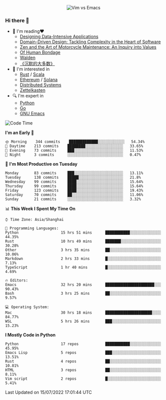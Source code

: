 <p align="center">
    <img src="https://gist.githubusercontent.com/coldnight/e696baffb094e71c96cb302118878eae/raw/40ea5053a6f66cc65f90f437e4173497da225958/banner.gif" alt="Vim vs Emacs" />
</p>

### Hi there 👋

- 📖 I'm reading❤️
    + [Designing Data-Intensive Applications](https://www.oreilly.com/library/view/designing-data-intensive-applications/9781491903063/)
    + [Domain-Driven Design: Tackling Complexity in the Heart of Software](https://www.dddcommunity.org/book/evans_2003/)
    + [Zen and the Art of Motorcycle Maintenance: An Inquiry into Values](https://en.wikipedia.org/wiki/Zen_and_the_Art_of_Motorcycle_Maintenance)
    + [Of Human Bondage](https://en.wikipedia.org/wiki/Of_Human_Bondage)
    + [Walden](https://en.wikipedia.org/wiki/Walden)
    + [《沉默的大多数》](https://en.wikipedia.org/wiki/Silent_majority)
- 🌱 I'm interested in
    + [Rust](https://www.rust-lang.org/) / [Scala](https://www.scala-lang.org/)
    + [Ethereum](https://ethereum.org/en/) / [Solana](https://solana.com/)
	+ [Distributed Systems](https://www.linuxzen.com/notes/topics/20200320174417_%E5%88%86%E5%B8%83%E5%BC%8F/)
	+ [Zettelkasten](https://www.linuxzen.com/notes/notes/20220120080920-slip_box/)
- 🔍 I'm expert in
    + [Python](https://www.python.org/)
    + [Go](https://go.dev/)
    + [GNU Emacs](https://www.gnu.org/software/emacs/)

<!--START_SECTION:waka-->
![Code Time](http://img.shields.io/badge/Code%20Time-0%20secs-blue)

**I'm an Early 🐤** 

```text
🌞 Morning    344 commits    █████████████░░░░░░░░░░░░   54.34% 
🌆 Daytime    213 commits    ████████░░░░░░░░░░░░░░░░░   33.65% 
🌃 Evening    73 commits     ███░░░░░░░░░░░░░░░░░░░░░░   11.53% 
🌙 Night      3 commits      ░░░░░░░░░░░░░░░░░░░░░░░░░   0.47%

```
📅 **I'm Most Productive on Tuesday** 

```text
Monday       83 commits     ███░░░░░░░░░░░░░░░░░░░░░░   13.11% 
Tuesday      138 commits    █████░░░░░░░░░░░░░░░░░░░░   21.8% 
Wednesday    99 commits     ████░░░░░░░░░░░░░░░░░░░░░   15.64% 
Thursday     99 commits     ████░░░░░░░░░░░░░░░░░░░░░   15.64% 
Friday       123 commits    ████░░░░░░░░░░░░░░░░░░░░░   19.43% 
Saturday     70 commits     ██░░░░░░░░░░░░░░░░░░░░░░░   11.06% 
Sunday       21 commits     ░░░░░░░░░░░░░░░░░░░░░░░░░   3.32%

```


📊 **This Week I Spent My Time On** 

```text
⌚︎ Time Zone: Asia/Shanghai

💬 Programming Languages: 
Python                   15 hrs 51 mins      ███████████░░░░░░░░░░░░░░   44.35% 
Rust                     10 hrs 49 mins      ███████░░░░░░░░░░░░░░░░░░   30.28% 
Other                    3 hrs 35 mins       ██░░░░░░░░░░░░░░░░░░░░░░░   10.06% 
Markdown                 2 hrs 33 mins       █░░░░░░░░░░░░░░░░░░░░░░░░   7.13% 
TypeScript               1 hr 40 mins        █░░░░░░░░░░░░░░░░░░░░░░░░   4.69%

🔥 Editors: 
Emacs                    32 hrs 20 mins      ██████████████████████░░░   90.43% 
Bash                     3 hrs 25 mins       ██░░░░░░░░░░░░░░░░░░░░░░░   9.57%

💻 Operating System: 
Mac                      30 hrs 18 mins      █████████████████████░░░░   84.77% 
WSL                      5 hrs 26 mins       ███░░░░░░░░░░░░░░░░░░░░░░   15.23%

```

**I Mostly Code in Python** 

```text
Python                   17 repos            ███████████░░░░░░░░░░░░░░   45.95% 
Emacs Lisp               5 repos             ███░░░░░░░░░░░░░░░░░░░░░░   13.51% 
Rust                     4 repos             ██░░░░░░░░░░░░░░░░░░░░░░░   10.81% 
HTML                     3 repos             ██░░░░░░░░░░░░░░░░░░░░░░░   8.11% 
Vim script               2 repos             █░░░░░░░░░░░░░░░░░░░░░░░░   5.41%

```



 Last Updated on 15/07/2022 17:01:44 UTC
<!--END_SECTION:waka-->
